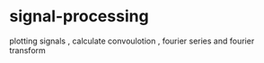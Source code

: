 # signal-processing
plotting signals ,
calculate convoulotion ,
fourier series and fourier transform
